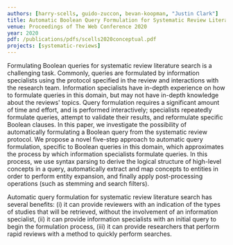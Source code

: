 ```yaml
---
authors: [harry-scells, guido-zuccon, bevan-koopman, "Justin Clark"]
title: Automatic Boolean Query Formulation for Systematic Review Literature Search
venue: Proceedings of The Web Conference 2020
year: 2020
pdf: /publications/pdfs/scells2020conceptual.pdf
projects: [systematic-reviews] 
---
```


Formulating Boolean queries for systematic review literature search is a challenging task. Commonly, queries are formulated by information specialists using the protocol specified in the review and interactions with the research team. Information specialists have in-depth  experience on how to formulate queries in this domain, but may not have in-depth knowledge about the reviews' topics. Query formulation requires a significant amount of time and effort, and is performed interactively; specialists repeatedly formulate queries, attempt to validate their results, and reformulate specific Boolean clauses.
In this paper, we investigate the possibility of automatically formulating a Boolean query from the systematic review protocol. We propose a novel five-step approach to automatic query formulation, specific to Boolean queries in this domain, which approximates the process by which information specialists formulate queries. In this process, we use syntax parsing to derive the logical structure of high-level concepts in a query, automatically extract and map concepts to entities in order to perform entity expansion, and finally apply post-processing operations (such as stemming and search filters).

Automatic query formulation for systematic review literature search has several benefits: (i) it can provide reviewers with an indication of the types of studies that will be retrieved, without the involvement of an information specialist, (ii) it can provide information specialists with an initial query to begin the formulation process, (iii) it can provide researchers that perform rapid reviews with a method to quickly perform searches.